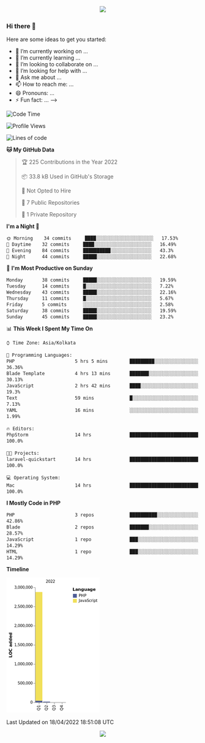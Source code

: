 <p align="center">
  <img src="https://github-profile-trophy.vercel.app/?username=jlmasi&theme=onedark&margin-w=5&column=7" />
</p>

### Hi there 👋

Here are some ideas to get you started:

- 🔭 I’m currently working on ...
- 🌱 I’m currently learning ...
- 👯 I’m looking to collaborate on ...
- 🤔 I’m looking for help with ...
- 💬 Ask me about ...
- 📫 How to reach me: ...
- 😄 Pronouns: ...
- ⚡ Fun fact: ...
-->





<!--START_SECTION:waka-->
![Code Time](http://img.shields.io/badge/Code%20Time-26%20hrs%2013%20mins-blue)

![Profile Views](http://img.shields.io/badge/Profile%20Views-23-blue)

![Lines of code](https://img.shields.io/badge/From%20Hello%20World%20I%27ve%20Written-3%20Million%20lines%20of%20code-blue)

**🐱 My GitHub Data** 

> 🏆 225 Contributions in the Year 2022
 > 
> 📦 33.8 kB Used in GitHub's Storage 
 > 
> 🚫 Not Opted to Hire
 > 
> 📜 7 Public Repositories 
 > 
> 🔑 1 Private Repository 
 > 
**I'm a Night 🦉** 

```text
🌞 Morning    34 commits     ████░░░░░░░░░░░░░░░░░░░░░   17.53% 
🌆 Daytime    32 commits     ████░░░░░░░░░░░░░░░░░░░░░   16.49% 
🌃 Evening    84 commits     ██████████░░░░░░░░░░░░░░░   43.3% 
🌙 Night      44 commits     █████░░░░░░░░░░░░░░░░░░░░   22.68%

```
📅 **I'm Most Productive on Sunday** 

```text
Monday       38 commits     █████░░░░░░░░░░░░░░░░░░░░   19.59% 
Tuesday      14 commits     █░░░░░░░░░░░░░░░░░░░░░░░░   7.22% 
Wednesday    43 commits     █████░░░░░░░░░░░░░░░░░░░░   22.16% 
Thursday     11 commits     █░░░░░░░░░░░░░░░░░░░░░░░░   5.67% 
Friday       5 commits      ░░░░░░░░░░░░░░░░░░░░░░░░░   2.58% 
Saturday     38 commits     █████░░░░░░░░░░░░░░░░░░░░   19.59% 
Sunday       45 commits     █████░░░░░░░░░░░░░░░░░░░░   23.2%

```


📊 **This Week I Spent My Time On** 

```text
⌚︎ Time Zone: Asia/Kolkata

💬 Programming Languages: 
PHP                      5 hrs 5 mins        █████████░░░░░░░░░░░░░░░░   36.36% 
Blade Template           4 hrs 13 mins       ███████░░░░░░░░░░░░░░░░░░   30.13% 
JavaScript               2 hrs 42 mins       ████░░░░░░░░░░░░░░░░░░░░░   19.3% 
Text                     59 mins             █░░░░░░░░░░░░░░░░░░░░░░░░   7.13% 
YAML                     16 mins             ░░░░░░░░░░░░░░░░░░░░░░░░░   1.99%

🔥 Editors: 
PhpStorm                 14 hrs              █████████████████████████   100.0%

🐱‍💻 Projects: 
laravel-quickstart       14 hrs              █████████████████████████   100.0%

💻 Operating System: 
Mac                      14 hrs              █████████████████████████   100.0%

```

**I Mostly Code in PHP** 

```text
PHP                      3 repos             ██████████░░░░░░░░░░░░░░░   42.86% 
Blade                    2 repos             ███████░░░░░░░░░░░░░░░░░░   28.57% 
JavaScript               1 repo              ███░░░░░░░░░░░░░░░░░░░░░░   14.29% 
HTML                     1 repo              ███░░░░░░░░░░░░░░░░░░░░░░   14.29%

```


**Timeline**

![Chart not found](https://raw.githubusercontent.com/jlmasi/jlmasi/main/charts/bar_graph.png) 


 Last Updated on 18/04/2022 18:51:08 UTC
<!--END_SECTION:waka-->

<p align="center">
  <img src="https://capsule-render.vercel.app/api?type=waving&color=gradient&height=60&section=footer"/>
</p>
